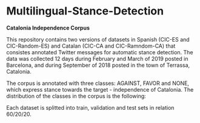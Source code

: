 # Multilingual-Stance-Detection

**Catalonia Independence Corpus**

This repository contains two versions of datasets in Spanish (CIC-ES and CIC-Random-ES) and Catalan (CIC-CA and CIC-Ramndom-CA) that consistes annotated Twitter messages for automatic stance detection. The data was collected 12 days during February and March of 2019 posted in Barcelona, and during September of 2018 posted in the town of Terrassa, Catalonia.

The corpus is annotated with three classes: AGAINST, FAVOR and NONE, which express stance towards the target - independence of Catalonia. The distribution of the classes in the corpus is the following:

Each dataset is splitted into train, validation and test sets in relation 60/20/20.
